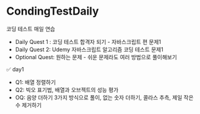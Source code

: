 # CondingTestDaily
코딩 테스트 매일 연습
- Daily Quest 1 : 코딩 테스트 합격자 되기 - 자바스크립트 편 문제1
- Daily Quest 2: Udemy 자바스크립트 알고리즘 코딩 테스트 문제1
- Optional Quest: 원하는 문제 - 쉬운 문제라도 여러 방법으로 풀이해보기
  
✅ day1 
- Q1: 배열 정렬하기
- Q2: 빅오 표기법, 배열과 오브젝트의 성능 평가
- OQ: 음양 더하기 3가지 방식으로 풀이, 없는 숫자 더하기, 콜라스 추측, 제일 작은 수 제거하기
